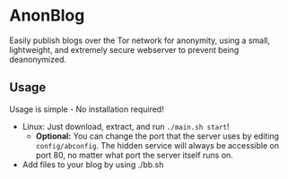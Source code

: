 # AnonBlog
Easily publish blogs over the Tor network for anonymity, using a small, lightweight, and extremely secure webserver to prevent being deanonymized.

## Usage

Usage is simple - No installation required!

 - Linux: Just download, extract, and run `./main.sh start`!
     - **Optional:** You can change the port that the server uses by editing `config/abconfig`. The hidden service will always be accessible on port 80, no matter what port the server itself runs on.
 - Add files to your blog by using ./bb.sh

